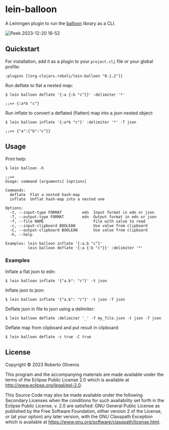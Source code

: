 # lein-balloon

A Leiningen plugin to run the [balloon](https://github.com/roboli/balloon) library as a CLI.

![Peek 2023-12-20 16-52](https://github.com/roboli/lein-balloon/assets/6392110/328ac992-a17f-40a0-85f7-bece8d2b9a9e)

## Quickstart

For installation, add it as a plugin to your `project.clj` file or your global profile:

```
:plugins [[org.clojars.roboli/lein-balloon "0.1.2"]]
```

Run deflate to flat a nested map:

```
$ lein balloon deflate '{:a {:b "c"}}' :delimiter '*'

;;=> {:a*b "c"}
```

Run inflate to convert a deflated (flatten) map into a json nested object:

```
$ lein balloon inflate '{:a*b "c"}' :delimiter '*' -T json

;;=> {"a":{"b":"c"}}
```

## Usage

Print help:

```
$ lein balloon -h

;;=>
Usage: command [arguments] [options]

Commands:
  deflate  Flat a nested hash-map
  inflate  Unflat hash-map into a nested one

Options:
  -t, --input-type FORMAT         edn  Input format in edn or json
  -T, --output-type FORMAT        edn  Output format in edn or json
  -f, --file NAME                      File with value to read
  -c, --input-clipboard BOOLEAN        Use value from clipboard
  -C, --output-clipboard BOOLEAN       Use value from clipboard
  -h, --help

Examples: lein balloon inflate '{:a.b "c"}'
          lein balloon deflate '{:a {:b "c"}}' :delimiter '*'
```

### Examples

Inflate a flat json to edn:

```
$ lein balloon inflate '{"a.b": "c"}' -t json
```

Inflate json to json:

```
$ lein balloon inflate '{"a.b": "c"}' -t json -T json
```

Deflate json in file to json using a delimiter:

```
$ lein balloon deflate :delimiter '_' -f my_file.json -t json -T json
```

Deflate map from clipboard and put result in clipboard:

```
$ lein balloon deflate -c true -C true
```

## License

Copyright © 2023 Roberto Oliveros

This program and the accompanying materials are made available under the
terms of the Eclipse Public License 2.0 which is available at
http://www.eclipse.org/legal/epl-2.0.

This Source Code may also be made available under the following Secondary
Licenses when the conditions for such availability set forth in the Eclipse
Public License, v. 2.0 are satisfied: GNU General Public License as published by
the Free Software Foundation, either version 2 of the License, or (at your
option) any later version, with the GNU Classpath Exception which is available
at https://www.gnu.org/software/classpath/license.html.
